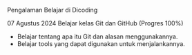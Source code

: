 Pengalaman Belajar di Dicoding

07 Agustus 2024
Belajar kelas Git dan GitHub (Progres 100%)
* Belajar tentang apa itu Git dan alasan menggunakannya.
* Belajar tools yang dapat digunakan untuk menjalankannya.
